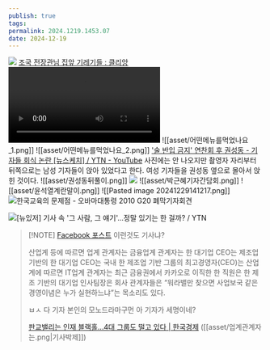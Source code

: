 ```yaml
---
publish: true
tags: 
permalink: 2024.1219.1453.07
date: 2024-12-19
---
```

![](https://www.youtube.com/watch?v=AK2RduTnoIQ)
[조국 전장관님 집앞 기레기들 : 클리앙](https://www.clien.net/service/board/park/15153318)
![](https://edgio.clien.net/F01/10279153/3f32fc36d52516.mp4)
![[asset/어떤메뉴를먹었나요_1.png]]
![[asset/어떤메뉴를먹었나요_2.png]]
['술 반입 금지' 연찬회 후 권성동 - 기자들 회식 논란 [뉴스케치] / YTN - YouTube](https://www.youtube.com/watch?v=_lJwIHfaUjo)
사진에는 안 나오지만 촬영자 자리부터 뒤쪽으로는 남성 기자들이 앉아 있었다고 한다. 여성 기자들을 권성동 옆으로 몰아서 앉힌 것이다.
![[asset/권성동뒤풀이.png]]
![](https://www.youtube.com/watch?v=_lJwIHfaUjo)
![[asset/박근혜기자간담회.png]]
![[asset/윤석열계란말이.png]]
![[Pasted image 20241229141217.png]]
![한국교육의 문제점 - 오바마대통령 2010 G20 폐막기자회견](https://www.youtube.com/watch?v=yAjLNefiIGc&t=23s)

![[뉴있저] 기사 속 '그 사람, 그 얘기'...정말 있기는 한 걸까? / YTN](https://www.youtube.com/watch?v=ibGp3EpBTzg)

>[!NOTE] [Facebook 포스트](https://www.facebook.com/share/p/1Krumm4eCJ/)
>이런것도 기사냐?
>
> 산업계 등에 따르면
> 업계 관계자는
> 금융업계 관계자는
> 한 대기업 CEO는
> 제조업 기반의 한 대기업 CEO는
> 국내 한 제조업 기반 그룹의 최고경영자(CEO)는
> 산업계에 따르면 
> IT업계 관계자는
> 최근 금융권에서 카카오로 이직한 한 직원은
> 한 제조 기반의 대기업 인사팀장은
> 회사 관계자들은
> “워라밸만 찾으면 사업보국 같은 경영이념은 누가 실현하느냐”는 목소리도 있다.
> 
> ㅂㅅ 다 기자 본인의 모노드라마구먼
> 아 기자가 세명이네?
> 
> [판교밸리는 인재 블랙홀…4대 그룹도 떨고 있다 | 한국경제](https://www.hankyung.com/economy/article/2020060798411) ([[asset/업계관계자는.png|기사박제]])

